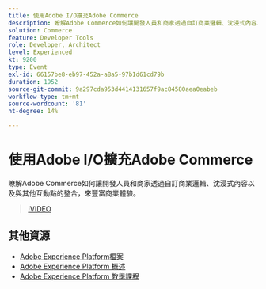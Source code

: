 ```yaml
---
title: 使用Adobe I/O擴充Adobe Commerce
description: 瞭解Adobe Commerce如何讓開發人員和商家透過自訂商業邏輯、沈浸式內容以及與其他互動點的整合，來豐富商業體驗。
solution: Commerce
feature: Developer Tools
role: Developer, Architect
level: Experienced
kt: 9200
type: Event
exl-id: 66157be8-eb97-452a-a8a5-97b1d61cd79b
duration: 1952
source-git-commit: 9a297cda953d4414131657f9ac84580aea0eabeb
workflow-type: tm+mt
source-wordcount: '81'
ht-degree: 14%

---
```


# 使用Adobe I/O擴充Adobe Commerce

瞭解Adobe Commerce如何讓開發人員和商家透過自訂商業邏輯、沈浸式內容以及與其他互動點的整合，來豐富商業體驗。

>[!VIDEO](https://video.tv.adobe.com/v/337727/?quality=12&learn=on&hidetitle=true)

## 其他資源

- [Adobe Experience Platform檔案](https://experienceleague.adobe.com/docs/experience-platform.html)
- [Adobe Experience Platform 概述](https://experienceleague.adobe.com/docs/experience-platform/landing/home.html?lang=zh-Hant)
- [Adobe Experience Platform 教學課程](https://experienceleague.adobe.com/docs/platform-learn/tutorials/overview.html?lang=zh-Hant)
